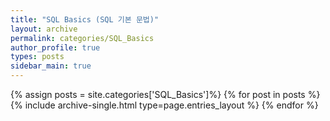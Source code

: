 ```yaml
---
title: "SQL Basics (SQL 기본 문법)"
layout: archive
permalink: categories/SQL_Basics
author_profile: true
types: posts
sidebar_main: true
---
```


{% assign posts = site.categories['SQL_Basics']%}
{% for post in posts %}
  {% include archive-single.html type=page.entries_layout %}
{% endfor %}